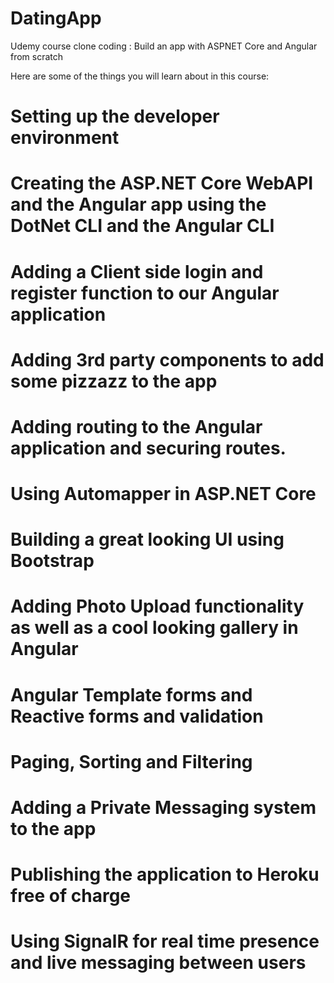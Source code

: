 # DatingApp

Udemy course clone coding : Build an app with ASPNET Core and Angular from scratch

Here are some of the things you will learn about in this course:

# Setting up the developer environment

# Creating the ASP.NET Core WebAPI and the Angular app using the DotNet CLI and the Angular CLI

# Adding a Client side login and register function to our Angular application

# Adding 3rd party components to add some pizzazz to the app

# Adding routing to the Angular application and securing routes.

# Using Automapper in ASP.NET Core

# Building a great looking UI using Bootstrap

# Adding Photo Upload functionality as well as a cool looking gallery in Angular

# Angular Template forms and Reactive forms and validation

# Paging, Sorting and Filtering

# Adding a Private Messaging system to the app

# Publishing the application to Heroku free of charge

# Using SignalR for real time presence and live messaging between users
